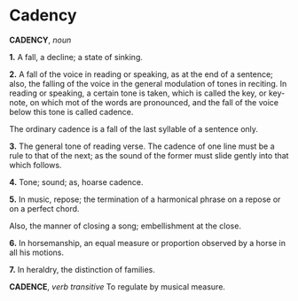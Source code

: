 # Cadency

**CADENCY**, _noun_

**1.** A fall, a decline; a state of sinking.

**2.** A fall of the voice in reading or speaking, as at the end of a sentence; also, the falling of the voice in the general modulation of tones in reciting. In reading or speaking, a certain tone is taken, which is called the key, or key-note, on which mot of the words are pronounced, and the fall of the voice below this tone is called cadence.

The ordinary cadence is a fall of the last syllable of a sentence only.

**3.** The general tone of reading verse. The cadence of one line must be a rule to that of the next; as the sound of the former must slide gently into that which follows.

**4.** Tone; sound; as, hoarse cadence.

**5.** In music, repose; the termination of a harmonical phrase on a repose or on a perfect chord.

Also, the manner of closing a song; embellishment at the close.

**6.** In horsemanship, an equal measure or proportion observed by a horse in all his motions.

**7.** In heraldry, the distinction of families.

**CADENCE**, _verb transitive_ To regulate by musical measure.